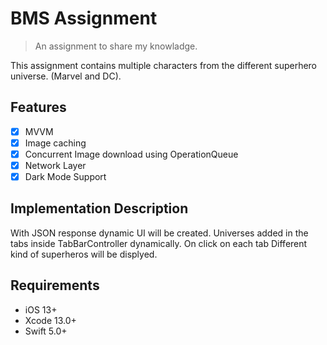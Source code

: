 # BMS Assignment
 
> An assignment to share my knowladge.

This assignment contains multiple characters from the different superhero universe. (Marvel and DC).

## Features

- [x] MVVM
- [x] Image caching
- [x] Concurrent Image download using OperationQueue
- [x] Network Layer
- [x] Dark Mode Support

## Implementation Description
With JSON response dynamic UI will be created. Universes added in the tabs inside TabBarController dynamically. On click on each tab Different kind of superheros will be displyed.

## Requirements

- iOS 13+
- Xcode 13.0+
- Swift 5.0+
